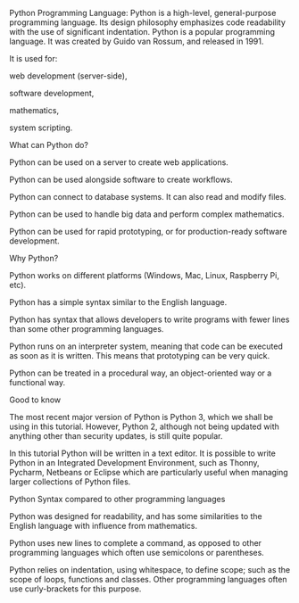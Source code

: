 Python Programming Language:
Python is a high-level, general-purpose programming language. Its design philosophy emphasizes code readability with the use of significant indentation.
Python is a popular programming language. It was created by Guido van Rossum, and released in 1991.



It is used for:



web development (server-side),

software development,

mathematics,

system scripting.

What can Python do?

Python can be used on a server to create web applications.

Python can be used alongside software to create workflows.

Python can connect to database systems. It can also read and modify files.

Python can be used to handle big data and perform complex mathematics.

Python can be used for rapid prototyping, or for production-ready software development.

Why Python?

Python works on different platforms (Windows, Mac, Linux, Raspberry Pi, etc).

Python has a simple syntax similar to the English language.

Python has syntax that allows developers to write programs with fewer lines than some other programming languages.

Python runs on an interpreter system, meaning that code can be executed as soon as it is written. This means that prototyping can be very quick.

Python can be treated in a procedural way, an object-oriented way or a functional way.

Good to know

The most recent major version of Python is Python 3, which we shall be using in this tutorial. However, Python 2, although not being updated with anything other than security updates, is still quite popular.

In this tutorial Python will be written in a text editor. It is possible to write Python in an Integrated Development Environment, such as Thonny, Pycharm, Netbeans or Eclipse which are particularly useful when managing larger collections of Python files.

Python Syntax compared to other programming languages

Python was designed for readability, and has some similarities to the English language with influence from mathematics.

Python uses new lines to complete a command, as opposed to other programming languages which often use semicolons or parentheses.

Python relies on indentation, using whitespace, to define scope; such as the scope of loops, functions and classes. Other programming languages often use curly-brackets for this purpose.
